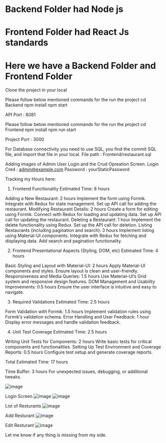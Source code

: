#  Backend Folder had Node js 
#  Frontend Folder had React Js standards
#  Here we have a Backend Folder and Frontend Folder

Clone the project in your local

Please follow below mentioned commands for the run the project
cd Backend
npm install
npm start

API Port : 8081

Please follow below mentioned commands for the run the project
cd Frontend
npm install
npm run start

Project Port : 3000

For Database connectivity you need to use SQL, you find the commit SQL file, and import that file in your local.
File path :  Frontend/restaurant.sql

Adding images of Admin User Login and the Crud Opreation Screen.
Login Cred : admin@example.com
Password : yourStaticPassword

Tracking my Hours here:

1. Frontend Functionality
Estimated Time: 8 hours

Adding a New Restaurant: 2 hours
Implement the form using Formik.
Integrate with Redux for state management.
Set up API call for adding the restaurant.
Modifying Restaurant Details: 2 hours
Create a form for editing using Formik.
Connect with Redux for loading and updating data.
Set up API call for updating the restaurant.
Deleting a Restaurant: 1 hour
Implement the delete functionality using Redux.
Set up the API call for deletion.
Listing Restaurants (including pagination and search): 3 hours
Implement listing using Material-UI components.
Integrate with Redux for fetching and displaying data.
Add search and pagination functionality.

2. Frontend Presentational Aspects (Styling, DOM, etc)
Estimated Time: 4 hours

Basic Styling and Layout with Material-UI: 2 hours
Apply Material-UI components and styles.
Ensure layout is clean and user-friendly.
Responsiveness and Media Queries: 1.5 hours
Use Material-UI’s Grid system and responsive design features.
DOM Management and Usability Improvements: 0.5 hours
Ensure the user interface is intuitive and easy to navigate.

3. Required Validations
Estimated Time: 2.5 hours

Form Validation with Formik: 1.5 hours
Implement validation rules using Formik’s validation schema.
Error Handling and User Feedback: 1 hour
Display error messages and handle validation feedback.

4. Unit Test Coverage
Estimated Time: 2.5 hours

Writing Unit Tests for Components: 2 hours
Write basic tests for critical components and functionalities.
Setting Up Test Environment and Coverage Reports: 0.5 hours
Configure test setup and generate coverage reports.

Total Estimated Time: 17 hours

Time Buffer: 3 hours
For unexpected issues, debugging, or additional tweaks.

![image](https://github.com/user-attachments/assets/be533724-fdc3-4777-8d39-b173cbfd4ccb)

Login Screen 
![image](https://github.com/user-attachments/assets/0da4401c-be65-4e54-a00b-c377d7b92105)
![image](https://github.com/user-attachments/assets/3214e790-1d39-4f39-aa8f-3c93a96c4b42)

List of Resturants
![image](https://github.com/user-attachments/assets/3ac8e323-42d5-411b-a135-82b3044a446d)

Add Resturant
![image](https://github.com/user-attachments/assets/111cbc97-db2e-4fcc-9e2d-d13168bf6a41)

Edit Resturant
![image](https://github.com/user-attachments/assets/d0fafed7-2801-4aeb-a3db-0405100983af)

Let me know if any thing is missing from my side.








